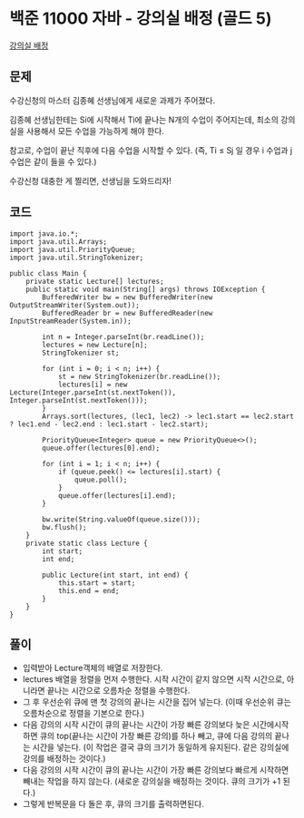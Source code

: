 # 백준 11000 자바 - 강의실 배정 (골드 5)

[강의실 배정](https://www.acmicpc.net/problem/11000)

## 문제

수강신청의 마스터 김종혜 선생님에게 새로운 과제가 주어졌다. 

김종혜 선생님한테는 Si에 시작해서 Ti에 끝나는 N개의 수업이 주어지는데, 최소의 강의실을 사용해서 모든 수업을 가능하게 해야 한다. 

참고로, 수업이 끝난 직후에 다음 수업을 시작할 수 있다. (즉, Ti ≤ Sj 일 경우 i 수업과 j 수업은 같이 들을 수 있다.)

수강신청 대충한 게 찔리면, 선생님을 도와드리자!

## 코드

```
import java.io.*;
import java.util.Arrays;
import java.util.PriorityQueue;
import java.util.StringTokenizer;

public class Main {
    private static Lecture[] lectures;
    public static void main(String[] args) throws IOException {
        BufferedWriter bw = new BufferedWriter(new OutputStreamWriter(System.out));
        BufferedReader br = new BufferedReader(new InputStreamReader(System.in));

        int n = Integer.parseInt(br.readLine());
        lectures = new Lecture[n];
        StringTokenizer st;

        for (int i = 0; i < n; i++) {
            st = new StringTokenizer(br.readLine());
            lectures[i] = new Lecture(Integer.parseInt(st.nextToken()), Integer.parseInt(st.nextToken()));
        }
        Arrays.sort(lectures, (lec1, lec2) -> lec1.start == lec2.start ? lec1.end - lec2.end : lec1.start - lec2.start);

        PriorityQueue<Integer> queue = new PriorityQueue<>();
        queue.offer(lectures[0].end);

        for (int i = 1; i < n; i++) {
            if (queue.peek() <= lectures[i].start) {
                queue.poll();
            }
            queue.offer(lectures[i].end);
        }

        bw.write(String.valueOf(queue.size()));
        bw.flush();
    }
    private static class Lecture {
        int start;
        int end;

        public Lecture(int start, int end) {
            this.start = start;
            this.end = end;
        }
    }
}

```

## 풀이

- 입력받아 Lecture객체의 배열로 저장한다. 
- lectures 배열을 정렬을 먼저 수행한다. 시작 시간이 같지 않으면 시작 시간으로, 아니라면 끝나는 시간으로 오름차순 정렬을 수행한다. 
- 그 후 우선순위 큐에 맨 첫 강의의 끝나는 시간을 집어 넣는다. (이때 우선순위 큐는 오름차순으로 정렬을 기본으로 한다.)
- 다음 강의의 시작 시간이 큐의 끝나는 시간이 가장 빠른 강의보다 늦은 시간에시작하면 큐의 top(끝나는 시간이 가장 빠른 강의)를 하나 빼고, 큐에 다음 강의의 끝나는 시간을 넣는다. (이 작업은 결국 큐의 크기가 동일하게 유지된다. 같은 강의실에 강의를 배정하는 것이다.) 
- 다음 강의의 시작 시간이 큐의 끝나는 시간이 가장 빠른 강의보다 빠르게 시작하면 빼내는 작업을 하지 않는다. (새로운 강의실을 배정하는 것이다. 큐의 크기가 +1 된다.) 
- 그렇게 반복문을 다 돌은 후, 큐의 크기를 출력하면된다.